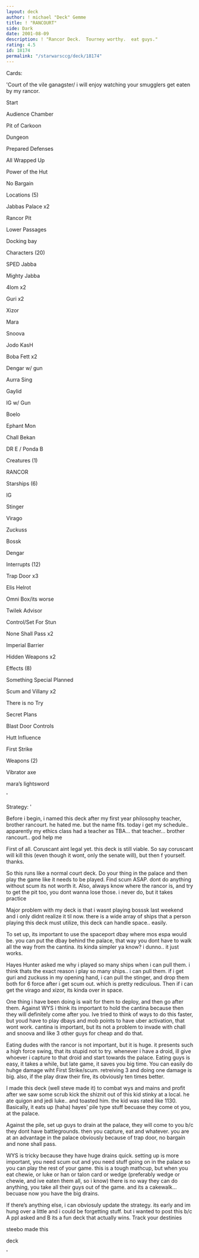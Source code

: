 ```yaml
---
layout: deck
author: ! michael "Deck" Gemme
title: ! "RANCOURT"
side: Dark
date: 2001-08-09
description: ! "Rancor Deck.  Tourney worthy.  eat guys."
rating: 4.5
id: 18174
permalink: "/starwarsccg/deck/18174"
---
```

Cards: 

'Court of the vile ganagster/ i will enjoy watching your smugglers get eaten by my rancor.


Start

Audience Chamber

Pit of Carkoon

Dungeon

Prepared Defenses

All Wrapped Up

Power of the Hut

No Bargain


Locations (5)

Jabbas Palace x2

Rancor Pit

Lower Passages

 Docking bay


Characters (20)

SPED Jabba

Mighty Jabba

4lom x2

Guri x2

Xizor

Mara

Snoova

Jodo KasH

Boba Fett x2

Dengar w/ gun

Aurra Sing

Gaylid

IG w/ Gun

Boelo 

Ephant Mon

Chall Bekan

DR E / Ponda B


Creatures (1)


RANCOR



Starships (6)

IG

Stinger

Virago

Zuckuss

Bossk

Dengar


Interrupts (12)

Trap Door x3

Elis Helrot

Omni Box/its worse

Twilek Advisor

Control/Set For Stun

None Shall Pass x2

Imperial Barrier

Hidden Weapons x2


Effects (8)

Something Special Planned

Scum and Villany x2

There is no Try

Secret Plans

Blast Door Controls

Hutt Influence

First Strike


Weapons (2)

Vibrator axe

mara’s lightsword

'

Strategy: '

Before i begin, i named this deck after my first year philosophy teacher, brother rancourt.  he hated me.  but the name fits.  today i get my schedule.. apparently my ethics class had a teacher as TBA... that teacher... brother rancourt.. god help me


First of all.  Coruscant aint legal yet.  this deck is still viable.  So say coruscant will kill this (even though it wont, only the senate will), but then f yourself.  thanks.


So this runs like a normal court deck.  Do your thing in the palace and then play the game like it needs to be played. Find scum ASAP. dont do anything without scum its not worth it.  Also, always know where the rancor is, and try to get the pit too, you dont wanna lose those.  i never do, but it takes practice


Major problem with my deck is that i wasnt playing bosssk last weekend and i only didnt realize it til now.  there is a wide array of ships that a person playing this deck must utilize, this deck can handle space.. easily.


To set up, its important to use the spaceport dbay where mos espa would be.  you can put the dbay behind the palace, that way you dont have to walk all the way from the cantina. its kinda simpler ya know?  i dunno.. it just works.


Hayes Hunter asked me why i played so many ships when i can pull them. i think thats the exact reason i play so many ships.. i can pull them.  if i get guri and zuckuss in my opening hand, i can pull the stinger, and drop them both for 6 force after i get scum out.  which is pretty rediculous.  Then if i can get the virago and xizor, its kinda over in space. 


One thing i have been doing is wait for them to deploy, and then go after them.  Against WYS i think its important to hold the cantina because then they will definitely come after you.  Ive tried to think of ways to do this faster, but youd have to play dbays and mob points to have uber activation, that wont work.  cantina is important, but its not a problem to invade with chall and snoova and like 3 other guys for cheap and do that.


Eating dudes with the rancor is not important, but it is huge.  it presents such a high force swing, that its stupid not to try.  whenever i have a droid, ill give whoever i capture to that droid and start towards the palace.  Eating guys is easy, it takes a while, but late game, it saves you big time.  You can easily do huhge damage wiht First Strike/scum.  retreiving 3 and doing one damage is big.  also, if the play draw their fire, its obviously ten times better.


I made this deck (well steve made it) to combat wys and mains and profit after we saw some scrub kick the shiznit out of this kid stinky at a local.  he ate quigon and jedi luke.. and toasted him.  the kid was rated like 1130.  Basically, it eats up (haha) hayes’ pile type stuff becuase they come ot you, at the palace.  


Against the pile, set up guys to drain at the palace, they will come to you b/c they dont have battlegrounds.  then you capture, eat and whatever.  you are at an advantage in the palace obviously because of trap door, no bargain and none shall pass.


WYS is tricky because they have huge drains quick.  setting up is more important, you need scum out and you need stuff going on in the palace so you can play the rest of your game.  this is a tough mathcup, but when you eat chewie, or luke or han or talon card or wedge (preferably wedge or chewie, and ive eaten them all, so i know) there is no way they can do anything, you take all their guys out of the game. and its a cakewalk... becuase now you have the big drains.


If there’s anything else, i can obviosuly update the strategy.  its early and im hung over a little and i could be forgetting stuff.  but i wanted to post this b/c A ppl asked and B its a fun deck that actually wins.  Track your destinies


steebo made this


deck

'

